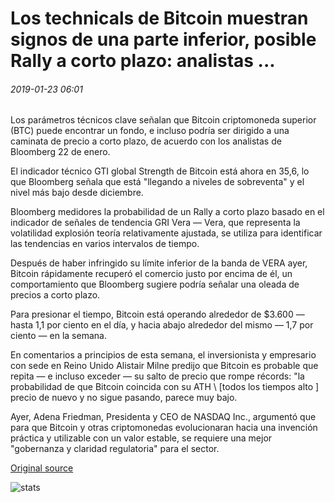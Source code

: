 # Los technicals de Bitcoin muestran signos de una parte inferior, posible Rally a corto plazo: analistas ...

###### 2019-01-23 06:01

Los parámetros técnicos clave señalan que Bitcoin criptomoneda superior (BTC) puede encontrar un fondo, e incluso podría ser dirigido a una caminata de precio a corto plazo, de acuerdo con los analistas de Bloomberg 22 de enero.

El indicador técnico GTI global Strength de Bitcoin está ahora en 35,6, lo que Bloomberg señala que está "llegando a niveles de sobreventa" y el nivel más bajo desde diciembre.

Bloomberg medidores la probabilidad de un Rally a corto plazo basado en el indicador de señales de tendencia GRI Vera — Vera, que representa la volatilidad explosión teoría relativamente ajustada, se utiliza para identificar las tendencias en varios intervalos de tiempo.

Después de haber infringido su límite inferior de la banda de VERA ayer, Bitcoin rápidamente recuperó el comercio justo por encima de él, un comportamiento que Bloomberg sugiere podría señalar una oleada de precios a corto plazo.

Para presionar el tiempo, Bitcoin está operando alrededor de $3.600 — hasta 1,1 por ciento en el día, y hacia abajo alrededor del mismo — 1,7 por ciento — en la semana.

En comentarios a principios de esta semana, el inversionista y empresario con sede en Reino Unido Alistair Milne predijo que Bitcoin es probable que repita — e incluso exceder — su salto de precio que rompe récords: "la probabilidad de que Bitcoin coincida con su ATH \ [todos los tiempos alto \] precio de nuevo y no sigue pasando, parece muy bajo.

Ayer, Adena Friedman, Presidenta y CEO de NASDAQ Inc., argumentó que para que Bitcoin y otras criptomonedas evolucionaran hacia una invención práctica y utilizable con un valor estable, se requiere una mejor "gobernanza y claridad regulatoria" para el sector.

[Original source](https://cointelegraph.com/news/bitcoins-technicals-show-signs-of-a-bottom-possible-short-term-rally-analysts)

![stats](https://c.statcounter.com/11760860/0/a89fa40b/1/ "stats")